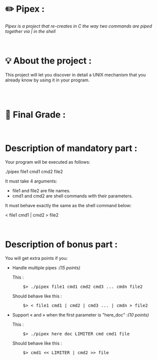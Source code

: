 <h1><strong>✏️ Pipex : </strong></h1>
<p><i>Pipex is a project that re-creates in C the way two commands are piped together via | in the shell </i><p><br>
<h1>💡 About the project : </h1>
<p>This project will let you discover in detail a UNIX mechanism that you already know
by using it in your program.</p> <br><br>

<h1>💯 Final Grade : </h1> <br>


<h1>Description of mandatory part :</h1>
<p>Your program will be executed as follows:</p>
<p>./pipex file1 cmd1 cmd2 file2</p>
<p>It must take 4 arguments:</p>
<ul>
  <li>file1 and file2 are file names.</li>
  <li>cmd1 and cmd2 are shell commands with their parameters.</li>
</ul>
<p>It must behave exactly the same as the shell command below:</p>
<p>< file1 cmd1 | cmd2 > file2</p><br>
<h1>Description of bonus part :</h1>
<p>You will get extra points if you:</p>
<ul>
  <li>
  <p>Handle multiple pipes :<i>(15 points)</i></p>
  <p>This :</p>
  <pre>    $> ./pipex file1 cmd1 cmd2 cmd3 ... cmdn file2</pre>
  <p>Should behave like this :</p>
  <pre>    $> < file1 cmd1 | cmd2 | cmd3 ... | cmdn > file2</pre>
  </li>
  <li>
    <p>Support « and » when the first parameter is "here_doc" :<i>(10 points)</i></p>
    <p>This :</p>
    <pre>    $> ./pipex here_doc LIMITER cmd cmd1 file</pre>
    <p>Should behave like this :</p>
    <pre>    $> cmd1 << LIMITER | cmd2 >> file</pre>
  </li>
</ul>
